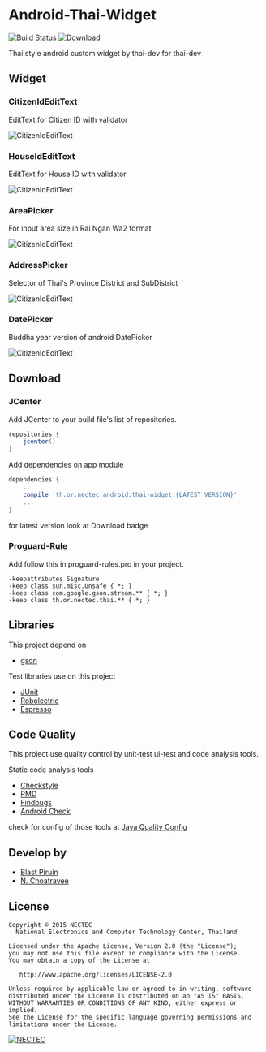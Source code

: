 # Android-Thai-Widget
[![Build Status](https://travis-ci.org/nectec-opensource/thai-widget.svg?branch=master)](https://travis-ci.org/nectec-opensource/thai-widget)
[![Download](https://api.bintray.com/packages/nectec-wisru/maven/thai-widget/images/download.svg)](https://bintray.com/nectec-wisru/maven/thai-widget/_latestVersion)

Thai style android custom widget by thai-dev for thai-dev

## Widget

### CitizenIdEditText
EditText for Citizen ID with validator

![CitizenIdEditText](https://raw.githubusercontent.com/nectec-wisru/android-ThaiWidget/77c2a32fb9d21fcbbbed4f40ae29205384bb3ba1/images/citizen_id.gif)

### HouseIdEditText
EditText for House ID with validator

![CitizenIdEditText](https://raw.githubusercontent.com/nectec-wisru/android-ThaiWidget/77c2a32fb9d21fcbbbed4f40ae29205384bb3ba1/images/house_id.gif)

### AreaPicker
For input area size in Rai Ngan Wa2 format

![CitizenIdEditText](https://raw.githubusercontent.com/nectec-wisru/android-ThaiWidget/77c2a32fb9d21fcbbbed4f40ae29205384bb3ba1/images/area_picker.gif)

### AddressPicker
Selector of Thai's Province District and SubDistrict

![CitizenIdEditText](https://raw.githubusercontent.com/nectec-wisru/android-ThaiWidget/77c2a32fb9d21fcbbbed4f40ae29205384bb3ba1/images/address_picker.gif)

### DatePicker
Buddha year version of android DatePicker

![CitizenIdEditText](https://raw.githubusercontent.com/nectec-wisru/android-ThaiWidget/77c2a32fb9d21fcbbbed4f40ae29205384bb3ba1/images/date_picker.gif)

## Download

### JCenter

Add JCenter to your build file's list of repositories.

```gradle
repositories {
    jcenter()
}
```

Add dependencies on app module

```gradle
dependencies {
    ...
    compile 'th.or.nectec.android:thai-widget:{LATEST_VERSION}'
    ...
}
```
for latest version look at Download badge

### Proguard-Rule

Add follow this in proguard-rules.pro in your project.

```proguard
-keepattributes Signature
-keep class sun.misc.Unsafe { *; }
-keep class com.google.gson.stream.** { *; }
-keep class th.or.nectec.thai.** { *; }
```

## Libraries
This project depend on

- [gson](https://github.com/google/gson)

Test libraries use on this project

- [JUnit](http://junit.org/)
- [Robolectric](http://robolectric.org/)
- [Espresso](https://google.github.io/android-testing-support-library/)

## Code Quality

This project use quality control by unit-test ui-test and code analysis tools.

Static code analysis tools

- [Checkstyle](http://checkstyle.sourceforge.net/)
- [PMD](https://pmd.github.io/)
- [Findbugs](http://findbugs.sourceforge.net/)
- [Android Check](https://github.com/noveogroup/android-check)

check for config of those tools at [Java Quality Config](https://github.com/Blazei/java-quality-config)

## Develop by

- [Blast Piruin](https://github.com/piruin)
- [N. Choatravee](https://github.com/chncs23)

License
--------

    Copyright © 2015 NECTEC
      National Electronics and Computer Technology Center, Thailand

    Licensed under the Apache License, Version 2.0 (the "License");
    you may not use this file except in compliance with the License.
    You may obtain a copy of the License at

       http://www.apache.org/licenses/LICENSE-2.0

    Unless required by applicable law or agreed to in writing, software
    distributed under the License is distributed on an "AS IS" BASIS,
    WITHOUT WARRANTIES OR CONDITIONS OF ANY KIND, either express or implied.
    See the License for the specific language governing permissions and
    limitations under the License.


[![NECTEC](http://www.nectec.or.th/themes/nectec/img/logo.png)](https://www.nectec.or.th)
